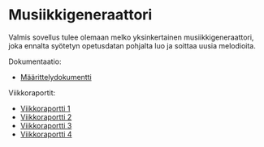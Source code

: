 # Musiikkigeneraattori

Valmis sovellus tulee olemaan melko yksinkertainen musiikkigeneraattori, joka ennalta syötetyn opetusdatan pohjalta luo ja soittaa uusia melodioita. 

Dokumentaatio:
- [Määrittelydokumentti](https://github.com/isa-srs/tiralabra/blob/main/dokumentaatio/maarittelydokumentti.md)

Viikkoraportit:
- [Viikkoraportti 1](https://github.com/isa-srs/tiralabra/blob/main/dokumentaatio/viikkoraportit/viikkoraportti1.md)
- [Viikkoraportti 2](https://github.com/isa-srs/tiralabra/blob/main/dokumentaatio/viikkoraportit/viikkoraportti2.md)
- [Viikkoraportti 3](https://github.com/isa-srs/tiralabra/blob/main/dokumentaatio/viikkoraportit/viikkoraportti3.md)
- [Viikkoraportti 4](https://github.com/isa-srs/tiralabra/blob/main/dokumentaatio/viikkoraportit/viikkoraportti4.md)

